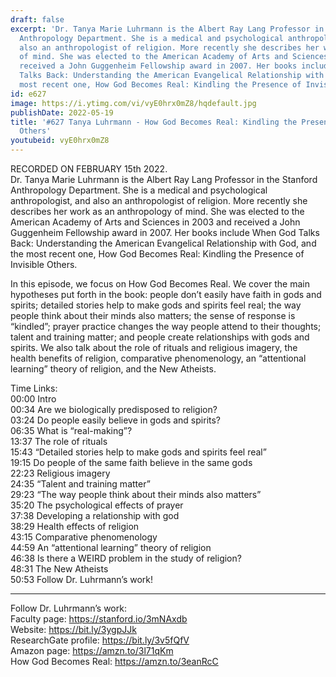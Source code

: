 ```yaml
---
draft: false
excerpt: 'Dr. Tanya Marie Luhrmann is the Albert Ray Lang Professor in the Stanford
  Anthropology Department. She is a medical and psychological anthropologist, and
  also an anthropologist of religion. More recently she describes her work as an anthropology
  of mind. She was elected to the American Academy of Arts and Sciences in 2003 and
  received a John Guggenheim Fellowship award in 2007. Her books include When God
  Talks Back: Understanding the American Evangelical Relationship with God, and the
  most recent one, How God Becomes Real: Kindling the Presence of Invisible Others.'
id: e627
image: https://i.ytimg.com/vi/vyE0hrx0mZ8/hqdefault.jpg
publishDate: 2022-05-19
title: '#627 Tanya Luhrmann - How God Becomes Real: Kindling the Presence of Invisible
  Others'
youtubeid: vyE0hrx0mZ8
---
```

RECORDED ON FEBRUARY 15th 2022.  
Dr. Tanya Marie Luhrmann is the Albert Ray Lang Professor in the Stanford Anthropology Department. She is a medical and psychological anthropologist, and also an anthropologist of religion. More recently she describes her work as an anthropology of mind. She was elected to the American Academy of Arts and Sciences in 2003 and received a John Guggenheim Fellowship award in 2007. Her books include When God Talks Back: Understanding the American Evangelical Relationship with God, and the most recent one, How God Becomes Real: Kindling the Presence of Invisible Others.

In this episode, we focus on How God Becomes Real. We cover the main hypotheses put forth in the book: people don’t easily have faith in gods and spirits; detailed stories help to make gods and spirits feel real; the way people think about their minds also matters; the sense of response is “kindled”; prayer practice changes the way people attend to their thoughts; talent and training matter; and people create relationships with gods and spirits. We also talk about the role of rituals and religious imagery, the health benefits of religion, comparative phenomenology, an “attentional learning” theory of religion, and the New Atheists.


Time Links:  
00:00  Intro  
00:34  Are we biologically predisposed to religion?  
03:24  Do people easily believe in gods and spirits?  
06:35  What is “real-making”?  
13:37  The role of rituals  
15:43  “Detailed stories help to make gods and spirits feel real”  
19:15  Do people of the same faith believe in the same gods  
22:23  Religious imagery  
24:35  “Talent and training matter”  
29:23  “The way people think about their minds also matters”  
35:20  The psychological effects of prayer  
37:38  Developing a relationship with god  
38:29  Health effects of religion  
43:15  Comparative phenomenology  
44:59  An “attentional learning” theory of religion  
46:38  Is there a WEIRD problem in the study of religion?  
48:31  The New Atheists  
50:53  Follow Dr. Luhrmann’s work!

---

Follow Dr. Luhrmann’s work:  
Faculty page: https://stanford.io/3mNAxdb  
Website: https://bit.ly/3ygpJJk  
ResearchGate profile: https://bit.ly/3v5fQfV  
Amazon page: https://amzn.to/3l71qKm  
How God Becomes Real: https://amzn.to/3eanRcC
